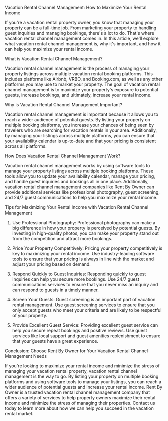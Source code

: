 Vacation Rental Channel Management: How to Maximize Your Rental Income

If you're a vacation rental property owner, you know that managing your property can be a full-time job. From marketing your property to handling guest inquiries and managing bookings, there's a lot to do. That's where vacation rental channel management comes in. In this article, we'll explore what vacation rental channel management is, why it's important, and how it can help you maximize your rental income.

What is Vacation Rental Channel Management?

Vacation rental channel management is the process of managing your property listings across multiple vacation rental booking platforms. This includes platforms like Airbnb, VRBO, and Booking.com, as well as any other platforms you may use to market your property. The goal of vacation rental channel management is to maximize your property's exposure to potential guests, increase bookings, and ultimately, increase your rental income.

Why is Vacation Rental Channel Management Important?

Vacation rental channel management is important because it allows you to reach a wider audience of potential guests. By listing your property on multiple booking platforms, you increase your chances of being seen by travelers who are searching for vacation rentals in your area. Additionally, by managing your listings across multiple platforms, you can ensure that your availability calendar is up-to-date and that your pricing is consistent across all platforms.

How Does Vacation Rental Channel Management Work?

Vacation rental channel management works by using software tools to manage your property listings across multiple booking platforms. These tools allow you to update your availability calendar, manage your pricing, and handle guest inquiries and bookings all in one place. Additionally, vacation rental channel management companies like Rent By Owner can provide additional services like professional photography, guest screening, and 24/7 guest communications to help you maximize your rental income.

Tips for Maximizing Your Rental Income with Vacation Rental Channel Management

1. Use Professional Photography: Professional photography can make a big difference in how your property is perceived by potential guests. By investing in high-quality photos, you can make your property stand out from the competition and attract more bookings.

2. Price Your Property Competitively: Pricing your property competitively is key to maximizing your rental income. Use industry-leading software tools to ensure that your pricing is always in line with the market and adjust your pricing based on demand.

3. Respond Quickly to Guest Inquiries: Responding quickly to guest inquiries can help you secure more bookings. Use 24/7 guest communications services to ensure that you never miss an inquiry and can respond to guests in a timely manner.

4. Screen Your Guests: Guest screening is an important part of vacation rental management. Use guest screening services to ensure that you only accept guests who meet your criteria and are likely to be respectful of your property.

5. Provide Excellent Guest Service: Providing excellent guest service can help you secure repeat bookings and positive reviews. Use guest services like local support and guest amenities replenishment to ensure that your guests have a great experience.

Conclusion: Choose Rent By Owner for Your Vacation Rental Channel Management Needs

If you're looking to maximize your rental income and minimize the stress of managing your vacation rental property, vacation rental channel management is the way to go. By listing your property on multiple booking platforms and using software tools to manage your listings, you can reach a wider audience of potential guests and increase your rental income. Rent By Owner is a trusted vacation rental channel management company that offers a variety of services to help property owners maximize their rental income and minimize the stress of managing their properties. Contact us today to learn more about how we can help you succeed in the vacation rental market.